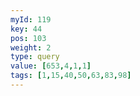 ```yaml
---
myId: 119
key: 44
pos: 103
weight: 2
type: query
value: [653,4,1,1]
tags: [1,15,40,50,63,83,98]
---
```

